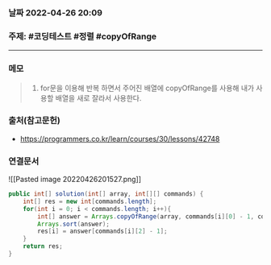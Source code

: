 ### 날짜  2022-04-26 20:09
### 주제: #코딩테스트  #정렬 #copyOfRange 
---
### 메모
> 1.  for문을 이용해 반복 하면서 주어진 배열에 copyOfRange를 사용해 내가 사용할 배열을 새로 잘라서 사용한다. 
### 출처(참고문헌)
- https://programmers.co.kr/learn/courses/30/lessons/42748
### 연결문서


![[Pasted image 20220426201527.png]]

```java
public int[] solution(int[] array, int[][] commands) {
	int[] res = new int[commands.length];
	for(int i = 0; i < commands.length; i++){
		int[] answer = Arrays.copyOfRange(array, commands[i][0] - 1, commands[i][1]);
		Arrays.sort(answer);
		res[i] = answer[commands[i][2] - 1];
	}
	return res;
}
```